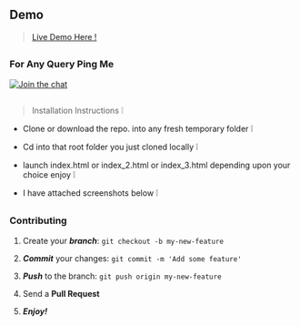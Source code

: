## Demo 

> [Live Demo Here !](https://tempdemo1-p1941855306trial.dispatcher.hanatrial.ondemand.com/?hc_reset)

##

### For Any Query Ping Me

[![Join the chat](https://img.shields.io/badge/gitter-join%20chat%20%E2%86%92-brightgreen.svg)](https://gitter.im/divyanshu001)

##

> Installation Instructions :grey_exclamation:

* Clone or download the repo. into any fresh temporary folder :grey_exclamation:

* Cd into that root folder you just cloned locally :grey_exclamation:

* launch index.html or index_2.html or index_3.html depending upon your choice enjoy :grey_exclamation:

* I have attached screenshots below :grey_exclamation:

##

### Contributing

1. Create your **_branch_**: `git checkout -b my-new-feature`

2. **_Commit_** your changes: `git commit -m 'Add some feature'`

3. **_Push_** to the branch: `git push origin my-new-feature`

4. Send a **Pull Request**

5. **_Enjoy!_**

##
